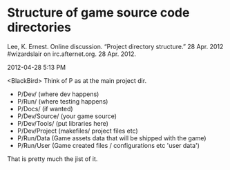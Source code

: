 # Structure of game source code directories

Lee, K. Ernest. Online discussion. “Project directory structure.” 28 Apr. 2012 #wizardslair on irc.afternet.org. 28 Apr. 2012.

2012-04-28 5:13 PM

\<BlackBird\> Think of P as at the main project dir. 

* P/Dev/ (where dev happens) 
* P/Run/ (where testing happens)   
* P/Docs/ (if wanted) 
* P/Dev/Source/ (your game source)   
* P/Dev/Tools/ (put libraries here)   
* P/Dev/Project (makefiles/ project files etc)   
* P/Run/Data (Game assets data that will be shipped with the game)
* P/Run/User (Game created files / configurations etc 'user data')

That is pretty much the jist of it.
